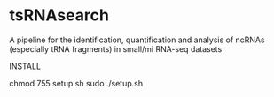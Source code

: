 # tsRNAsearch

A pipeline for the identification, quantification and analysis of ncRNAs (especially tRNA fragments) in small/mi RNA-seq datasets

INSTALL

chmod 755 setup.sh
sudo ./setup.sh

